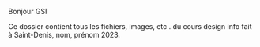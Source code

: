 Bonjour GSI 

Ce dossier contient tous les fichiers, images, etc . du cours design info 
fait à Saint-Denis, nom, prénom 
2023.
